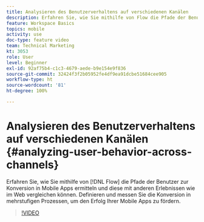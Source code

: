 ```yaml
---
title: Analysieren des Benutzerverhaltens auf verschiedenen Kanälen
description: Erfahren Sie, wie Sie mithilfe von Flow die Pfade der Benutzer zur Konversion in Mobile Apps ermitteln und diese mit anderen Erlebnissen wie im Web vergleichen können. Definieren und messen Sie die Konversion in mehrstufigen Prozessen, um den Erfolg Ihrer Mobile Apps zu fördern.
feature: Workspace Basics
topics: mobile
activity: use
doc-type: feature video
team: Technical Marketing
kt: 3053
role: User
level: Beginner
exl-id: 92af75b4-c1c3-4679-aede-b9e154e9f836
source-git-commit: 32424f3f2b05952fe4df9ea91dcbe51684cee905
workflow-type: ht
source-wordcount: '81'
ht-degree: 100%

---
```


# Analysieren des Benutzerverhaltens auf verschiedenen Kanälen {#analyzing-user-behavior-across-channels}

Erfahren Sie, wie Sie mithilfe von [!DNL Flow] die Pfade der Benutzer zur Konversion in Mobile Apps ermitteln und diese mit anderen Erlebnissen wie im Web vergleichen können. Definieren und messen Sie die Konversion in mehrstufigen Prozessen, um den Erfolg Ihrer Mobile Apps zu fördern.

>[!VIDEO](https://video.tv.adobe.com/v/27824/?quality=12)
